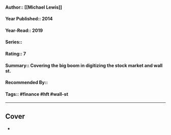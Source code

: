 #### Author:: [[Michael Lewis]]
#### Year Published:: 2014
#### Year-Read:: 2019
#### Series::
#### Rating:: 7 
#### Summary:: Covering the big boom in digitizing the stock market and wall st.
#### Recommended By::
#### Tags:: #finance #hft #wall-st

---
## Cover
- ![]()